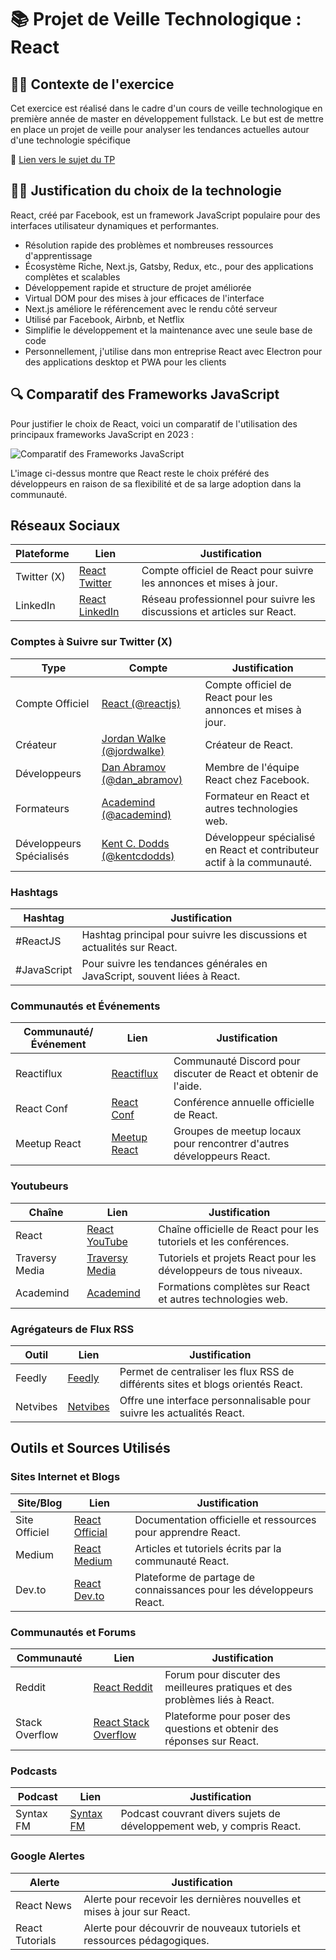 # 📚 Projet de Veille Technologique : **React**

## 👨‍💻 Contexte de l'exercice

Cet exercice est réalisé dans le cadre d'un cours de veille technologique en première année de master en développement fullstack. Le but est de mettre en place un projet de veille pour analyser les tendances actuelles autour d'une technologie spécifique

🔗 [Lien vers le sujet du TP](https://github.com/kevinniel/M1-MDS-2425-Veille)

## 👨‍💻 Justification du choix de la technologie

React, créé par Facebook, est un framework JavaScript populaire pour des interfaces utilisateur dynamiques et performantes.

- Résolution rapide des problèmes et nombreuses ressources d'apprentissage
- Écosystème Riche, Next.js, Gatsby, Redux, etc., pour des applications complètes et scalables
- Développement rapide et structure de projet améliorée
- Virtual DOM pour des mises à jour efficaces de l'interface
- Next.js améliore le référencement avec le rendu côté serveur
- Utilisé par Facebook, Airbnb, et Netflix
- Simplifie le développement et la maintenance avec une seule base de code
- Personnellement, j'utilise dans mon entreprise React avec Electron pour des applications desktop et PWA pour les clients

## 🔍 Comparatif des Frameworks JavaScript

Pour justifier le choix de React, voici un comparatif de l'utilisation des principaux frameworks JavaScript en 2023 :

![Comparatif des Frameworks JavaScript](./img/comparatif_framework.png)

L'image ci-dessus montre que React reste le choix préféré des développeurs en raison de sa flexibilité et de sa large adoption dans la communauté.

## Réseaux Sociaux

| Plateforme  | Lien                                                      | Justification                                                           |
| ----------- | --------------------------------------------------------- | ----------------------------------------------------------------------- |
| Twitter (X) | [React Twitter](https://twitter.com/reactjs)              | Compte officiel de React pour suivre les annonces et mises à jour.      |
| LinkedIn    | [React LinkedIn](https://www.linkedin.com/company/react/) | Réseau professionnel pour suivre les discussions et articles sur React. |

### Comptes à Suivre sur Twitter (X)

| Type                     | Compte                                                        | Justification                                                          |
| ------------------------ | ------------------------------------------------------------- | ---------------------------------------------------------------------- |
| Compte Officiel          | [React (@reactjs)](https://twitter.com/reactjs)               | Compte officiel de React pour les annonces et mises à jour.            |
| Créateur                 | [Jordan Walke (@jordwalke)](https://twitter.com/jordwalke)    | Créateur de React.                                                     |
| Développeurs             | [Dan Abramov (@dan_abramov)](https://twitter.com/dan_abramov) | Membre de l'équipe React chez Facebook.                                |
| Formateurs               | [Academind (@academind)](https://twitter.com/academind)       | Formateur en React et autres technologies web.                         |
| Développeurs Spécialisés | [Kent C. Dodds (@kentcdodds)](https://twitter.com/kentcdodds) | Développeur spécialisé en React et contributeur actif à la communauté. |

### Hashtags

| Hashtag     | Justification                                                             |
| ----------- | ------------------------------------------------------------------------- |
| #ReactJS    | Hashtag principal pour suivre les discussions et actualités sur React.    |
| #JavaScript | Pour suivre les tendances générales en JavaScript, souvent liées à React. |

### Communautés et Événements

| Communauté/Événement | Lien                                                 | Justification                                                         |
| -------------------- | ---------------------------------------------------- | --------------------------------------------------------------------- |
| Reactiflux           | [Reactiflux](https://www.reactiflux.com/)            | Communauté Discord pour discuter de React et obtenir de l'aide.       |
| React Conf           | [React Conf](https://conf.reactjs.org/)              | Conférence annuelle officielle de React.                              |
| Meetup React         | [Meetup React](https://www.meetup.com/topics/react/) | Groupes de meetup locaux pour rencontrer d'autres développeurs React. |

### Youtubeurs

| Chaîne         | Lien                                                     | Justification                                                     |
| -------------- | -------------------------------------------------------- | ----------------------------------------------------------------- |
| React          | [React YouTube](https://www.youtube.com/@React)          | Chaîne officielle de React pour les tutoriels et les conférences. |
| Traversy Media | [Traversy Media](https://www.youtube.com/@TraversyMedia) | Tutoriels et projets React pour les développeurs de tous niveaux. |
| Academind      | [Academind](https://www.youtube.com/@academind)          | Formations complètes sur React et autres technologies web.        |

### Agrégateurs de Flux RSS

| Outil    | Lien                                 | Justification                                                                   |
| -------- | ------------------------------------ | ------------------------------------------------------------------------------- |
| Feedly   | [Feedly](https://feedly.com)         | Permet de centraliser les flux RSS de différents sites et blogs orientés React. |
| Netvibes | [Netvibes](https://www.netvibes.com) | Offre une interface personnalisable pour suivre les actualités React.           |

## Outils et Sources Utilisés

### Sites Internet et Blogs

| Site/Blog     | Lien                                           | Justification                                                       |
| ------------- | ---------------------------------------------- | ------------------------------------------------------------------- |
| Site Officiel | [React Official](https://reactjs.org)          | Documentation officielle et ressources pour apprendre React.        |
| Medium        | [React Medium](https://medium.com/tag/reactjs) | Articles et tutoriels écrits par la communauté React.               |
| Dev.to        | [React Dev.to](https://dev.to/t/react)         | Plateforme de partage de connaissances pour les développeurs React. |

### Communautés et Forums

| Communauté     | Lien                                                                       | Justification                                                               |
| -------------- | -------------------------------------------------------------------------- | --------------------------------------------------------------------------- |
| Reddit         | [React Reddit](https://www.reddit.com/r/reactjs/)                          | Forum pour discuter des meilleures pratiques et des problèmes liés à React. |
| Stack Overflow | [React Stack Overflow](https://stackoverflow.com/questions/tagged/reactjs) | Plateforme pour poser des questions et obtenir des réponses sur React.      |

### Podcasts

| Podcast   | Lien                            | Justification                                                         |
| --------- | ------------------------------- | --------------------------------------------------------------------- |
| Syntax FM | [Syntax FM](https://syntax.fm/) | Podcast couvrant divers sujets de développement web, y compris React. |

### Google Alertes

| Alerte          | Justification                                                           |
| --------------- | ----------------------------------------------------------------------- |
| React News      | Alerte pour recevoir les dernières nouvelles et mises à jour sur React. |
| React Tutorials | Alerte pour découvrir de nouveaux tutoriels et ressources pédagogiques. |
